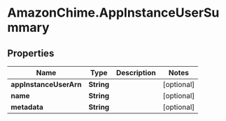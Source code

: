 # AmazonChime.AppInstanceUserSummary

## Properties

Name | Type | Description | Notes
------------ | ------------- | ------------- | -------------
**appInstanceUserArn** | **String** |  | [optional] 
**name** | **String** |  | [optional] 
**metadata** | **String** |  | [optional] 


